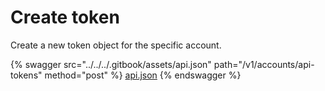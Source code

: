# Create token

Create a new token object for the specific account.

{% swagger src="../../../.gitbook/assets/api.json" path="/v1/accounts/api-tokens" method="post" %}
[api.json](../../../.gitbook/assets/api.json)
{% endswagger %}
